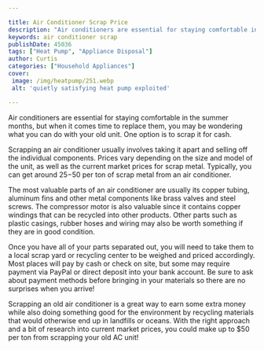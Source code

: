 ```yaml
---

title: Air Conditioner Scrap Price
description: "Air conditioners are essential for staying comfortable in the summer months, but when it comes time to replace them, you may be wo...swipe up to find out"
keywords: air conditioner scrap
publishDate: 45036
tags: ["Heat Pump", "Appliance Disposal"]
author: Curtis
categories: ["Household Appliances"]
cover: 
 image: /img/heatpump/251.webp
 alt: 'quietly satisfying heat pump exploited'

---
```


Air conditioners are essential for staying comfortable in the summer months, but when it comes time to replace them, you may be wondering what you can do with your old unit. One option is to scrap it for cash.

Scrapping an air conditioner usually involves taking it apart and selling off the individual components. Prices vary depending on the size and model of the unit, as well as the current market prices for scrap metal. Typically, you can get around $25-$50 per ton of scrap metal from an air conditioner.

The most valuable parts of an air conditioner are usually its copper tubing, aluminum fins and other metal components like brass valves and steel screws. The compressor motor is also valuable since it contains copper windings that can be recycled into other products. Other parts such as plastic casings, rubber hoses and wiring may also be worth something if they are in good condition.

Once you have all of your parts separated out, you will need to take them to a local scrap yard or recycling center to be weighed and priced accordingly. Most places will pay by cash or check on site, but some may require payment via PayPal or direct deposit into your bank account. Be sure to ask about payment methods before bringing in your materials so there are no surprises when you arrive!

Scrapping an old air conditioner is a great way to earn some extra money while also doing something good for the environment by recycling materials that would otherwise end up in landfills or oceans. With the right approach and a bit of research into current market prices, you could make up to $50 per ton from scrapping your old AC unit!
